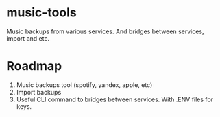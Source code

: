 # music-tools
Music backups from various services. And bridges between services, import and etc.

# Roadmap
1. Music backups tool (spotify, yandex, apple, etc)
2. Import backups
3. Useful CLI command to bridges between services. With .ENV files for keys.

